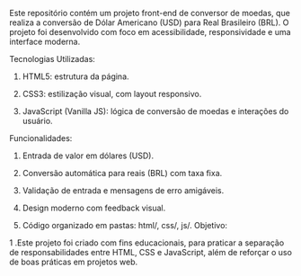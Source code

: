 Este repositório contém um projeto front-end de conversor de moedas, que realiza a conversão de Dólar Americano (USD) para Real Brasileiro (BRL). O projeto foi desenvolvido com foco em acessibilidade, responsividade e uma interface moderna.

 Tecnologias Utilizadas:
 
1. HTML5: estrutura da página.

2. CSS3: estilização visual, com layout responsivo.

3. JavaScript (Vanilla JS): lógica de conversão de moedas e interações do usuário.

 Funcionalidades:
 
1. Entrada de valor em dólares (USD).

2. Conversão automática para reais (BRL) com taxa fixa.

3. Validação de entrada e mensagens de erro amigáveis.

4. Design moderno com feedback visual.

5. Código organizado em pastas: html/, css/, js/.
  Objetivo:

1 .Este projeto foi criado com fins educacionais, para praticar a separação de responsabilidades entre HTML, CSS e JavaScript, além de reforçar o uso de boas práticas em projetos web.
